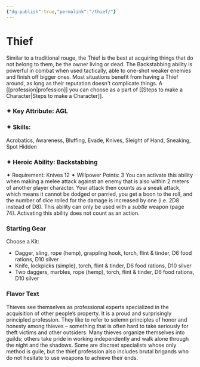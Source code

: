 ```yaml
---
{"dg-publish":true,"permalink":"/thief/"}
---
```


# Thief
Similar to a traditional rouge, the Thief is the best at acquiring things that do not belong to them, be the owner living or dead. The Backstabbing ability is powerful in combat when used tactically, able to one-shot weaker enemies and finish off bigger ones. Most situations benefit from having a Thief around, as long as their reputation doesn't complicate things.
A [[profession\|profession]] you can choose as a part of [[Steps to make a Character\|Steps to make a Character]].

### ✦ Key Attribute: AGL
### ✦ Skills: 
Acrobatics, Awareness, Bluffing, Evade, Knives, Sleight of Hand, Sneaking, Spot Hidden
### ✦ Heroic Ability: Backstabbing
✦ Requirement: Knives 12
✦ Willpower Points: 3
You can activate this ability when making a melee attack
against an enemy that is also within 2 meters of another
player character. Your attack then counts as a sneak attack,
which means it cannot be dodged or parried, you get a
boon to the roll, and the number of dice rolled for the
damage is increased by one (i.e. 2D8 instead of D8). This
ability can only be used with a *subtle* weapon (page 74).
Activating this ability does not count as an action.

### Starting Gear
Choose a Kit:
-  Dagger, sling, rope (hemp), grappling hook, torch, flint & tinder, D6 food rations, D10 silver
-  Knife, lockpicks (simple), torch, flint & tinder, D6 food rations, D10 silver
-  Two daggers, marbles, rope (hemp), torch, flint & tinder, D6 food rations, D10 silver
### Flavor Text
Thieves see themselves as professional experts specialized
in the acquisition of other people’s property. It is a proud
and surprisingly principled profession. They like to
refer to solemn principles of honor and honesty among
thieves – something that is often hard to take seriously for
theft victims and other outsiders. Many thieves organize
themselves into guilds; others take pride in working independently
and walk alone through the night and the shadows.
Some are discreet specialists whose only method is
guile, but the thief profession also includes brutal brigands
who do not hesitate to use weapons to achieve their ends.